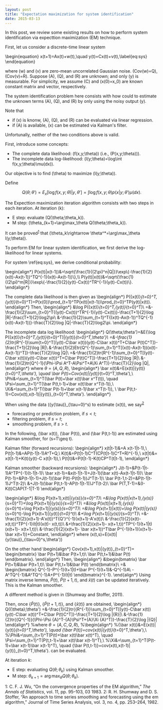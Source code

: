 ```yaml
---
layout: post
title: "Expectation maximization for system identification"
date: 2015-03-13
---
```


In this post, we review some existing results on how to perform system identification via expecttion maximization (EM) technique.

First, let us consider a discrete-time linear system

\begin{equation}
x(t+1)=Ax(t)+w(t),\quad y(t)=Cx(t)+v(t),\label{eq:sys}
\end{equation}

where \(w\) and \(v\) are zero-mean uncorrelated Gaussian noise. \(Cov(w)=Q\), \(Cov(v)=R\).
Suppose \(A\), \(Q\), and \(R\) are unknown; and only \(y\) is measurable.
For simplicity, we assume \(C\) and \(x(0)=x_0\) are known constant matrix and vector, respectively.

The system identification problem here consists with how could to estimate the unknown terms \(A\), \(Q\), and \(R\) by only using the noisy output \(y\).

Note that
- if \(x\) is knonw, \(A\), \(Q\), and \(R\) can be evaluated via linear regression. 
- if \(A\) is available, \(x\) can be estimated via Kalman's filter.

Unfortunally, neither of the two conditions above is valid. 


First, introduce some concepts:

- The complete data likelihood: \(f(x,y;\theta)\) (i.e., \(P(x,y;\theta)\)).
- The incomplete data log-likelihood: \(l(y;\theta)=\log\int f(x,y;\theta)\mu(dx)\).

Our objective is to find \(\theta\) to maximize \(l(y;\theta)\).

Define

$$
Q(\theta;\theta')=E_x[\log f(x,y;\theta)|y,\theta']=\int \log f(x,y;\theta)p(x|y;\theta')\mu(dx).
$$


The Expecttion maximization iteration algorithm consists with two steps in each iteration. At iteration \(k\):

- E step: evaluate \(Q(\theta;\theta_k)\).
- M step: \(\theta_{k+1}=\arg\max_\theta Q(\theta;\theta_k)\).


It can be proved<sup>[1](#fn1)</sup> that \(\theta_k\rightarrow \theta^*=\arg\max_\theta l(y;\theta)\).


To perform EM for linear system identification, we first derive the log-likelihood for linear systems.

For system \ref{eq:sys}, we derive conditional probability:

<p>
\begin{align*}
P(x(t)|x(t-1))&=\sqrt{\frac{1}{(2\pi)^n|Q|}}\exp\{-\frac{1}{2}(x(t)-Ax(t-1))^TQ^{-1}(x(t)-Ax(t-1))\},\\
P(y(t)|x(t))&=\sqrt{\frac{1}{(2\pi)^m|R|}}\exp\{-\frac{1}{2}(y(t)-Cx(t))^TR^{-1}(y(t)-Cx(t))\}.
\end{align*}

The complete data likelihood is then given as
\begin{align*}
P(\{x(t)\}_{t=0}^T,\{y(t)\}_{t=0}^T)=P(x(0))\prod_{t=1}^TP(x(t)|x(t-1))\prod_{t=0}^TP(y(t)|x(t)).
\end{align*}
Then, 
\begin{align*}
&\log P(\{x(t)\}_{t=0}^T,\{y(t)\}_{t=0}^T)\\
=&-\frac{1}{2}\sum_{t=0}^T\{(y(t)-Cx(t))^TR^{-1}(y(t)-Cx(t))\}-\frac{T+1}{2}\log |R|-\frac{T+1}{2}\log2\pi\\
&-\frac{1}{2}\sum_{t=1}^T\{(x(t)-Ax(t-1))^TQ^{-1}(x(t)-Ax(t-1))\}-\frac{T}{2}\log |Q|-\frac{T}{2}\log2\pi.
\end{align*}

The incomplete data log likelihood: 
\begin{align*}
Q(\theta;\theta')=&E\{\log P(\{x(t)\}_{t=0}^T,\{y(t)\}_{t=0}^T)|\{y(t)\}_{t=0}^T,\theta'\}\\
=&-\frac{1}{2}tr\{R^{-1}\sum_{t=0}^T[(y(t)-C\bar x(t))(y(t)-C\bar x(t))^T+C\bar P(t)C^T]\}-\frac{T+1}{2}\log |R|\\
&-\frac{1}{2}Etr\{Q^{-1}\sum_{t=1}^T[(x(t)-Ax(t-1))(x(t)-Ax(t-1))^T]\}-\frac{T}{2}\log |Q|\\
=&-\frac{1}{2}tr\{R^{-1}\sum_{t=0}^T[(y(t)-C\bar x(t))(y(t)-C\bar x(t))^T+C\bar P(t)C^T]\}-\frac{T+1}{2}\log |R|\\
&-\frac{1}{2}tr\{Q^{-1}(\Phi-\Psi A^T-A\Psi^T+A\Xi A^T)\}-\frac{T}{2}\log |Q|,
\end{align*}
where $\theta=(A,Q,R)$,
\begin{align*}
\bar x(t)&=E(x(t)|\{y(t)\}_{t=0}^T,\theta'), \quad \bar P(t)=Cov(x(t)|\{y(t)\}_{t=0}^T,\theta'),\\
\Phi&=\sum_{t=1}^T(\bar P(t)+\bar x(t)\bar x^T(t)), \quad \Psi=\sum_{t=1}^T(\bar P(t,t-1)+\bar x(t)\bar x^T(t-1)),\\
\Xi&=\sum_{t=1}^T(\bar P(t-1)+\bar x(t-1)\bar x^T(t-1)), \  \bar P(t,t-1)=Cov(x(t),x(t-1)|\{y(t)\}_{t=0}^T,\theta').
\end{align*}

When using the data \(\{y(\tau)\}_{\tau=0}^s\) to estimate \(x(t)\), we say<sup>[2](#fn2)</sup>

- forecasting or prediction problem, if $s<t$;
- filtering problem, if $s=t$; 
- smoothing problem, if $s>t$.

In the following, \(\bar x(t)\), \(\bar P(t)\), and \(\bar P(t,t-1)\) are estimated using Kalman smoother, for \(s=T\geq t\).

Kalman filter (forward recursions):
\begin{align*}
 x(t|t-1)&=A x(t-1|t-1),\\
 P(t|t-1)&=AP(t-1|t-1)A^T+Q,\\
K(t)&=P(t|t-1)C^T(CP(t|t-1)C^T+R)^{-1},\\
  x(t|t)&= x(t|t-1)+K(t)(y(t)-C x(t|t-1)),\\
P(t|t)&=P(t|t-1)-K(t)CP^T(t|t-1),
\end{align*}

Kalman smoother (backward recursions):
\begin{align*}
J(t-1)=&P(t-1|t-1)A^TP^{-1}(t-1|t-1)\\
\bar x(t-1)=&x(t-1|t-1)+J(t-1)(\bar x(t)-Ax(t-1|t-1))\\
\bar P(t-1)=&P(t-1|t-1)+J(t-1)(\bar P(t)-P(t|t-1))J^T(t-1)\\
\bar P(t-1,t-2)=&P(t-1|t-1)J^T(t-2)\\
&+J(t-1)(\bar P(t,t-1)-AP(t-1|t-1))J^T(t-2)\\
\bar P(T,T-1)=&(I-K(t)C)AP(T-1|T-1)
\end{align*}

\begin{align*}
&\log P(x(t+1),x(t)|\{y(s)\}_{s=0}^T)\\
=&\log P(x(t)|x(t+1),\{y(s)\}_{s=0}^T)+\log P(x(t+1)|\{y(s)\}_{s=0}^T)\\
=&\log P(x(t)|x(t+1),\{y(s)\}_{s=0}^t)+\log P(x(t+1)|\{y(s)\}_{s=0}^T)\\
=&\log P(x(t+1)|x(t))+\log P(x(t)|\{y(s)\}_{s=0}^t)-\log P(x(t+1)|\{y(t)\}_{t=0}^t)\\
&+\log P(x(t+1)|\{y(s)\}_{s=0}^T)\\
=&-\frac{1}{2}(x(t+1)-A'x(t))^T{Q'}^{-1}(x(t+1)-A'x(t))\\
&-\frac{1}{2}(x(t)- x(t,t))^TP^{-1}(t|t)(x(t)- x(t,t))\\
&+\frac{1}{2}(x(t+1)- x(t+1,t))^TP^{-1}(t+1|t)(x(t+1)- x(t+1,t))\\
&-\frac{1}{2}(x(t+1)- \bar x(t+1))^T\bar P^{-1}(t+1)(x(t+1)- \bar x(t+1))+Constant,
\end{align*}
where \(x(t,s)=E(x(t)|\{y(\tau)\}_{\tau=0}^s,\theta')\)

On the other hand
\begin{align*}
Cov(x(t+1),x(t)|\{y(t)\}_{t=0}^T)=
\begin{bmatrix}
\bar P(t+1)&\bar P(t+1,t)\\
\bar P(t,t+1)&\bar P(t)
\end{bmatrix}.
\end{align*}
Then,
\begin{align*}
&\begin{bmatrix}
\bar P(t+1)&\bar P(t+1,t)\\
\bar P(t,t+1)&\bar P(t)
\end{bmatrix}\\
=&
\begin{bmatrix}
Q^{-1}-P^{-1}(t+1|t)+\bar P^{-1}(t+1)&-Q^{-1}A\\
-A^TQ^{-1}&A^TQ^{-1}A+P^{-1}(t|t)
\end{bmatrix}^{-1}.
\end{align*}
Using matrix inverse lemma, $\bar P(t)$, $\bar P(t+1,t)$, and $\bar x(t)$ can be updated iteratively.
This is the Kalman smoother.

A different method is given in (Shumway and Stoffer, 2011).


Then, once $\{\bar P(t)\}$, $\{\bar P(t+1,t)\}$, and $\{\bar x(t)\}$ are obtained, 
\begin{align*}
Q({\theta};\theta')
=&-\frac{1}{2}tr\{{R^{-1}}\sum_{t=0}^T[(y(t)-C\bar x(t))(y(t)-C\bar x(t))^T+C\bar P(t)C^T]\}-\frac{T+1}{2}\log |{R}|\\
&-\frac{1}{2}tr\{{Q^{-1}}(\Phi-\Psi {A}^T-{A}\Psi^T+{A}\Xi {A}^T)\}-\frac{T}{2}\log |{Q}|
\end{align*}
%where $\theta=(A,C,Q,R)$,
%\begin{align*}
%{\bar x(t)}&=E(x(t)|\{y(t)\}_{t=0}^T,\theta'), \quad {\bar P(t)}=cov(x(t)|\{y(t)\}_{t=0}^T,\theta'),\\
%\Phi&=\sum_{t=1}^T(P(t)+\bar x(t)\bar x(t)^T), \quad \Psi=\sum_{t=1}^T(P(t,t-1)+\bar x(t)\bar x(t-1)^T),\\
%\Xi&=\sum_{t=1}^T(P(t-1)+\bar x(t-1)\bar x(t-1)^T), \quad {\bar P(t,t-1)}=cov(x(t),x(t-1)|\{y(t)\}_{t=0}^T,\theta').
can be evaluated.


</p>
 
At iteration $k$:

- E step: evaluating $Q(\theta;\theta_k)$ using Kalman smoother.
- M step: $\theta_{k+1}=\arg\max_\theta Q(\theta;\theta_k)$.




<a name="fn1">1</a>: C. F. J. Wu, “On the convergence properties of the EM algorithm,” *The Annals of Statistics*, vol. 11, pp. 95–103, 03 1983.
<a name="fn2">2</a>: R. H. Shumway and D. S. Stoffer, “An approach to time series smoothing and forecasting using the em algorithm,” Journal of Time Series Analysis, vol. 3, no. 4, pp. 253–264, 1982.



